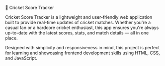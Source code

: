 🏏 Cricket Score Tracker

Cricket Score Tracker is a lightweight and user-friendly web application built to provide real-time updates of cricket matches. Whether you're a casual fan or a hardcore cricket enthusiast, this app ensures you're always up-to-date with the latest scores, stats, and match details — all in one place.

Designed with simplicity and responsiveness in mind, this project is perfect for learning and showcasing frontend development skills using HTML, CSS, and JavaScript.
